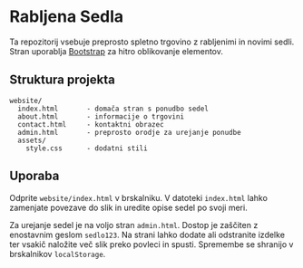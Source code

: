 # Rabljena Sedla

Ta repozitorij vsebuje preprosto spletno trgovino z rabljenimi in novimi sedli. Stran uporablja [Bootstrap](https://getbootstrap.com/) za hitro oblikovanje elementov.

## Struktura projekta

```
website/
  index.html       - domača stran s ponudbo sedel
  about.html       - informacije o trgovini
  contact.html     - kontaktni obrazec
  admin.html       - preprosto orodje za urejanje ponudbe
  assets/
    style.css      - dodatni stili
```

## Uporaba

Odprite `website/index.html` v brskalniku. V datoteki `index.html` lahko
zamenjate povezave do slik in uredite opise sedel po svoji meri.

Za urejanje sedel je na voljo stran `admin.html`. Dostop je zaščiten z enostavnim geslom `sedlo123`. Na strani lahko dodate ali odstranite izdelke ter vsakič naložite več slik preko povleci in spusti. Spremembe se shranijo v brskalnikov `localStorage`.


